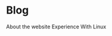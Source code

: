# Blog

<div class="button-list">
<a onclick="changePage('blog/website')" class="button color-aqua">About the website</a>
<a onclick="changePage('blog/linux')" class="button color-aqua">Experience With Linux</a>
</div>